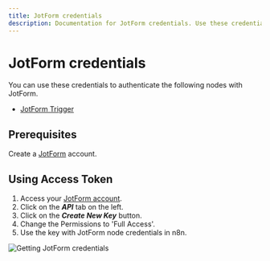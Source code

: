 ```yaml
---
title: JotForm credentials
description: Documentation for JotForm credentials. Use these credentials to authenticate JotForm in n8n, a workflow automation platform.
---
```


# JotForm credentials

You can use these credentials to authenticate the following nodes with JotForm.

- [JotForm Trigger](/integrations/builtin/trigger-nodes/n8n-nodes-base.jotformtrigger/)

## Prerequisites

Create a [JotForm](https://www.jotform.com/) account.

## Using Access Token

1. Access your [JotForm account](https://www.jotform.com/myaccount/).
2. Click on the ***API*** tab on the left.
3. Click on the ***Create New Key*** button.
4. Change the Permissions to 'Full Access'.
5. Use the key with JotForm node credentials in n8n.

![Getting JotForm credentials](/_images/integrations/builtin/credentials/jotform/using-access-token.gif)

